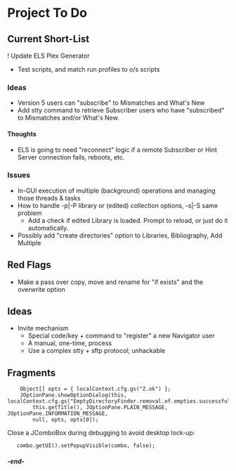 
# Project To Do

## Current Short-List

! Update ELS Plex Generator
* Test scripts, and match run profiles to o/s scripts


### Ideas
 + Version 5 users can "subscribe" to Mismatches and What's New
 + Add stty command to retrieve Subscriber users who have "subscribed" to Mismatches and/or What's New.

#### Thoughts
 * ELS is going to need "reconnect" logic if a remote Subscriber or Hint Server connection fails, reboots, etc.

### Issues

* In-GUI execution of multiple (background) operations and managing those threads & tasks
* How to handle -p|-P library or (edited) collection options, -s|-S same problem
  * Add a check if edited Library is loaded. Prompt to reload, or just do it automatically.
* Possibly add "create directories" option to Libraries, Bibliography, Add Multiple

## Red Flags

 * Make a pass over copy, move and rename for "if exists" and the overwrite option 

## Ideas

 * Invite mechanism
   * Special code/key + command to "register" a new Navigator user
   * A manual, one-time, process
   * Use a complex stty + sftp protocol; unhackable

## Fragments

```
    Object[] opts = { localContext.cfg.gs("Z.ok") };
    JOptionPane.showOptionDialog(this, localContext.cfg.gs("EmptyDirectoryFinder.removal.of.empties.successful"),
        this.getTitle(), JOptionPane.PLAIN_MESSAGE, JOptionPane.INFORMATION_MESSAGE,
        null, opts, opts[0]);
```

Close a JComboBox during debugging to avoid desktop lock-up:
```
   combo.getUI().setPopupVisible(combo, false);
   ```

#### _-end-_
